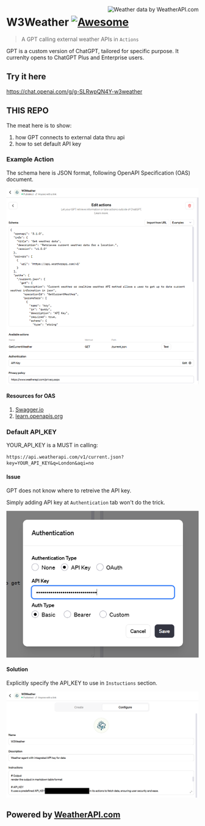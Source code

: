 <a href="https://www.weatherapi.com/" title="Free Weather API"><img src='//cdn.weatherapi.com/v4/images/weatherapi_logo.png' alt="Weather data by WeatherAPI.com" border="0" align=right></a>
# W3Weather [![Awesome](https://cdn.jsdelivr.net/gh/sindresorhus/awesome@d7305f38d29fed78fa85652e3a63e154dd8e8829/media/badge.svg)](https://github.com/sindresorhus/awesome#readme)

> A GPT calling external weather APIs in `Actions`

GPT is a custom version of ChatGPT, 
tailored for specific purpose.
It currenlty opens to ChatGPT Plus and Enterprise users.

## Try it here
https://chat.openai.com/g/g-SLRwpQN4Y-w3weather

## THIS REPO
The meat here is to show:
1. how GPT connects to external data thru api
2. how to set default API key

### Example Action
The schema here is JSON format, 
following
OpenAPI Specification (OAS) document.

![image info](./figures/actions.png)

#### Resources for OAS
1. [Swagger.io](https://swagger.io/solutions/getting-started-with-oas/#:~:text=,Standardize%20on%20OAS%20with%20SwaggerHub)
2. [learn.openapis.org](https://learn.openapis.org/#:~:text=,standard%20for%20describing%20new%20APIs)

### Default API_KEY
YOUR_API_KEY is a MUST in calling:
```
https://api.weatherapi.com/v1/current.json?key=YOUR_API_KEY&q=London&aqi=no
```

#### Issue

GPT does not know where to retreive the API key.

Simply adding API key at `Authentication` tab won't do the trick.

![image info](./figures/authentication.png)

#### Solution

Explicitly specify the API_KEY to use in `Instuctions` section.

![image info](./figures/instructions.png)


## Powered by <a href="https://www.weatherapi.com/" title="Free Weather API">WeatherAPI.com</a>



